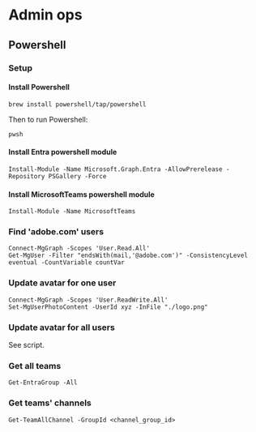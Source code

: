 # Admin ops

## Powershell 

### Setup

#### Install Powershell

```
brew install powershell/tap/powershell
```

Then to run Powershell:

```
pwsh
```

#### Install Entra powershell module

```
Install-Module -Name Microsoft.Graph.Entra -AllowPrerelease -Repository PSGallery -Force
```

#### Install MicrosoftTeams powershell module

```
Install-Module -Name MicrosoftTeams
```

### Find 'adobe.com' users

```
Connect-MgGraph -Scopes 'User.Read.All'
Get-MgUser -Filter "endsWith(mail,'@adobe.com')" -ConsistencyLevel eventual -CountVariable countVar
```

### Update avatar for one user

```
Connect-MgGraph -Scopes 'User.ReadWrite.All'
Set-MgUserPhotoContent -UserId xyz -InFile "./logo.png"
```

### Update avatar for all users

See [](./update-users.ps1) script.

### Get all teams

```
Get-EntraGroup -All
```

### Get teams' channels

```
Get-TeamAllChannel -GroupId <channel_group_id>
```
